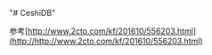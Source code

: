 "# CeshiDB" 

参考[http://www.2cto.com/kf/201610/556203.html](http://http://www.2cto.com/kf/201610/556203.html)
